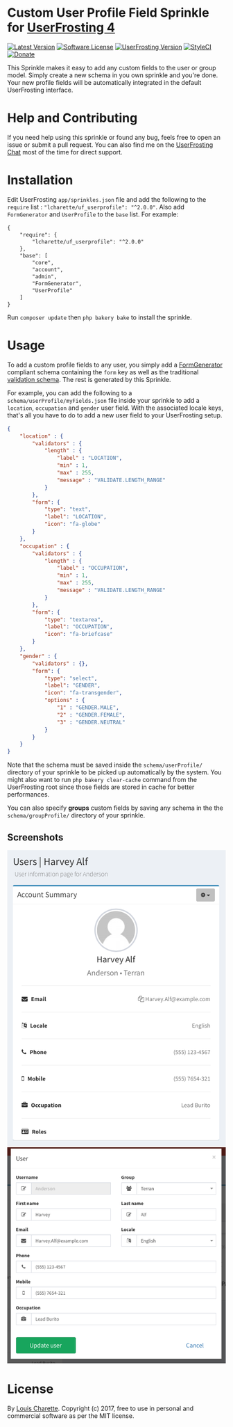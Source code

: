 # Custom User Profile Field Sprinkle for [UserFrosting 4](https://www.userfrosting.com)

[![Latest Version](https://img.shields.io/github/release/lcharette/UF_UserProfile.svg)](https://github.com/lcharette/UF_UserProfile/releases)
[![Software License](https://img.shields.io/badge/license-MIT-brightgreen.svg)](LICENSE)
[![UserFrosting Version](https://img.shields.io/badge/UserFrosting->=%204.1-brightgreen.svg)](https://github.com/userfrosting/UserFrosting)
[![StyleCI](https://github.styleci.io/repos/83981830/shield?branch=master&style=flat)](https://github.styleci.io/repos/83981830)
[![Donate](https://img.shields.io/badge/Donate-Buy%20Me%20a%20Coffee-blue.svg)](https://ko-fi.com/A7052ICP)

This Sprinkle makes it easy to add any custom fields to the user or group model. Simply create a new schema in you own sprinkle and you're done. Your new profile fields will be automatically integrated in the default UserFrosting interface.

# Help and Contributing

If you need help using this sprinkle or found any bug, feels free to open an issue or submit a pull request. You can also find me on the [UserFrosting Chat](https://chat.userfrosting.com/) most of the time for direct support.

# Installation

Edit UserFrosting `app/sprinkles.json` file and add the following to the `require` list : `"lcharette/uf_userprofile": "^2.0.0"`. Also add `FormGenerator` and `UserProfile` to the `base` list. For example:

```
{
    "require": {
        "lcharette/uf_userprofile": "^2.0.0"
    },
    "base": [
        "core",
        "account",
        "admin",
        "FormGenerator",
        "UserProfile"
    ]
}
```

Run `composer update` then `php bakery bake` to install the sprinkle.

# Usage

To add a custom profile fields to any user, you simply add a [FormGenerator](https://github.com/lcharette/UF_FormGenerator) compliant schema containing the `form` key as well as the traditional [validation schema](https://learn.userfrosting.com/routes-and-controllers/client-input/validation). The rest is generated by this Sprinkle.

For example, you can add the following to a `schema/userProfile/myFields.json` file inside your sprinkle to add a `location`, `occupation` and `gender` user field. With the associated locale keys, that's all you have to do to add a new user field to your UserFrosting setup.
```json
{
    "location" : {
        "validators" : {
            "length" : {
                "label" : "LOCATION",
                "min" : 1,
                "max" : 255,
                "message" : "VALIDATE.LENGTH_RANGE"
            }
        },
        "form": {
            "type": "text",
            "label": "LOCATION",
            "icon": "fa-globe"
        }
    },
    "occupation" : {
        "validators" : {
            "length" : {
                "label" : "OCCUPATION",
                "min" : 1,
                "max" : 255,
                "message" : "VALIDATE.LENGTH_RANGE"
            }
        },
        "form": {
            "type": "textarea",
            "label": "OCCUPATION",
            "icon": "fa-briefcase"
        }
    },
    "gender" : {
        "validators" : {},
        "form": {
            "type": "select",
            "label": "GENDER",
            "icon": "fa-transgender",
            "options" : {
                "1" : "GENDER.MALE",
                "2" : "GENDER.FEMALE",
                "3" : "GENDER.NEUTRAL"
            }
        }
    }
}
```

Note that the schema must be saved inside the `schema/userProfile/` directory of your sprinkle to be picked up automatically by the system. You might also want to run `php bakery clear-cache` command from the UserFrosting root since those fields are stored in cache for better performances.

You can also specify **groups** custom fields by saving any schema in the the `schema/groupProfile/` directory of your sprinkle.

## Screenshots

![Screenshot 1](/.github/screenshots/UF_UserProfile1.png?raw=true)
![Screenshot 1](/.github/screenshots/UF_UserProfile2.png?raw=true)

# License
By [Louis Charette](https://github.com/lcharette). Copyright (c) 2017, free to use in personal and commercial software as per the MIT license.
